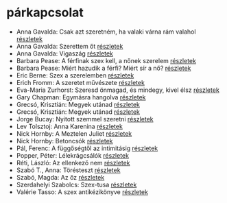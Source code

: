 # párkapcsolat

- Anna Gavalda: Csak azt szeretném, ha valaki várna rám valahol [részletek](_details/%7Bopf.creator%7D.md#id_1305)
- Anna Gavalda: Szerettem őt [részletek](_details/%7Bopf.creator%7D.md#id_1304)
- Anna Gavalda: Vigaszág [részletek](_details/%7Bopf.creator%7D.md#id_15)
- Barbara Pease: A férfinak szex kell, a nőnek szerelem [részletek](_details/%7Bopf.creator%7D.md#id_576)
- Barbara Pease: Miért hazudik a férfi? Miért sír a nő? [részletek](_details/%7Bopf.creator%7D.md#id_5)
- Eric Berne: Szex a szerelemben [részletek](_details/%7Bopf.creator%7D.md#id_905)
- Erich Fromm: A szeretet művészete [részletek](_details/%7Bopf.creator%7D.md#id_288)
- Eva-Maria Zurhorst: Szeresd önmagad, és mindegy, kivel élsz [részletek](_details/%7Bopf.creator%7D.md#id_513)
- Gary Chapman: Egymásra hangolva [részletek](_details/%7Bopf.creator%7D.md#id_379)
- Grecsó, Krisztián: Megyek utánad [részletek](_details/%7Bopf.creator%7D.md#id_1230)
- Grecsó, Krisztián: Megyek utánad [részletek](_details/%7Bopf.creator%7D.md#id_990)
- Jorge Bucay: Nyitott szemmel szeretni [részletek](_details/%7Bopf.creator%7D.md#id_385)
- Lev Tolsztoj: Anna Karenina [részletek](_details/%7Bopf.creator%7D.md#id_778)
- Nick Hornby: A Meztelen Juliet [részletek](_details/%7Bopf.creator%7D.md#id_709)
- Nick Hornby: Betoncsók [részletek](_details/%7Bopf.creator%7D.md#id_708)
- Pál, Ferenc: A függőségtől az intimitásig [részletek](_details/%7Bopf.creator%7D.md#id_664)
- Popper, Péter: Lélekrágcsálók [részletek](_details/%7Bopf.creator%7D.md#id_763)
- Réti, László: Az ellenkező nem [részletek](_details/%7Bopf.creator%7D.md#id_1703)
- Szabó T., Anna: Törésteszt [részletek](_details/%7Bopf.creator%7D.md#id_1236)
- Szabó, Magda: Az őz [részletek](_details/%7Bopf.creator%7D.md#id_1348)
- Szerdahelyi Szabolcs: Szex-tusa [részletek](_details/%7Bopf.creator%7D.md#id_903)
- Valérie Tasso: A szex antikézikönyve [részletek](_details/%7Bopf.creator%7D.md#id_907)